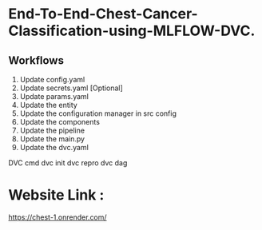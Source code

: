 # End-To-End-Chest-Cancer-Classification-using-MLFLOW-DVC.

## Workflows


1. Update config.yaml
2. Update secrets.yaml [Optional]
3. Update params.yaml
4. Update the entity
5. Update the configuration manager in src config
6. Update the components
7. Update the pipeline
8. Update the main.py
9. Update the dvc.yaml  



DVC cmd
dvc init
dvc repro
dvc dag

# Website Link : 
https://chest-1.onrender.com/
